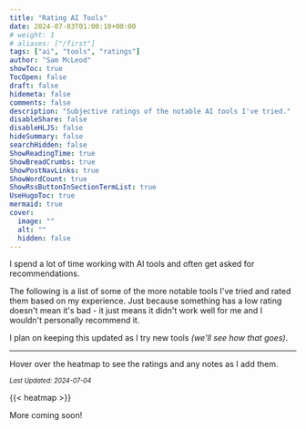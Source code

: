 ```yaml
---
title: "Rating AI Tools"
date: 2024-07-03T01:00:10+00:00
# weight: 1
# aliases: ["/first"]
tags: ["ai", "tools", "ratings"]
author: "Sam McLeod"
showToc: true
TocOpen: false
draft: false
hidemeta: false
comments: false
description: "Subjective ratings of the notable AI tools I've tried."
disableShare: false
disableHLJS: false
hideSummary: false
searchHidden: false
ShowReadingTime: true
ShowBreadCrumbs: true
ShowPostNavLinks: true
ShowWordCount: true
ShowRssButtonInSectionTermList: true
UseHugoToc: true
mermaid: true
cover:
  image: ""
  alt: ""
  hidden: false
---
```


I spend a lot of time working with AI tools and often get asked for recommendations.

The following is a list of some of the more notable tools I've tried and rated them based on my experience.
Just because something has a low rating doesn't mean it's bad - it just means it didn't work well for me and I wouldn't personally recommend it.

I plan on keeping this updated as I try new tools _(we'll see how that goes)_.

---

Hover over the heatmap to see the ratings and any notes as I add them.

<span style="font-size: 0.8em;">_Last Updated: 2024-07-04_</span>

{{< heatmap >}}

More coming soon!
